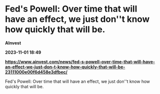 # Fed's Powell: Over time that will have an effect, we just don''t know how quickly that will be.
**AInvest**

**2023-11-01 18:49**

**https://www.ainvest.com/news/fed-s-powell-over-time-that-will-have-an-effect-we-just-don-t-know-how-quickly-that-will-be-23111000e00f6d458e3dfbec/**

Fed's Powell: Over time that will have an effect, we just don''t know how quickly that will be.